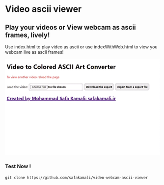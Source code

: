 # Video ascii viewer
## Play your videos or View webcam as ascii frames, lively!

Use index.html to play video as ascii or use indexWithWeb.html to view you webcam live as ascii frames!

![Video to ascii](test.gif)

### Test Now !
`
git clone https://github.com/safakamali/video-webcam-ascii-viewer
`